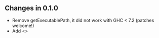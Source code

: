 ## Changes in 0.1.0
 - Remove getExecutablePath, it did not work with GHC < 7.2 (patches welcome!)
 - Add <>
